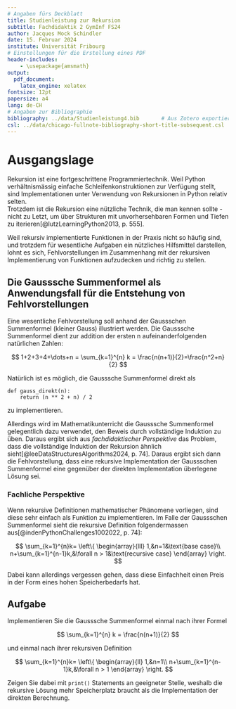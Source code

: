 ```yaml
---
# Angaben fürs Deckblatt
title: Studienleistung zur Rekursion
subtitle: Fachdidaktik 2 GymInf FS24
author: Jacques Mock Schindler
date: 15. Februar 2024
institute: Universität Fribourg
# Einstellungen für die Erstellung eines PDF
header-includes:
    - \usepackage{amsmath}
output:
  pdf_document:
    latex_engine: xelatex
fontsize: 12pt
papersize: a4
lang: de-CH
# Angaben zur Bibliographie
bibliography: ../data/Studienleistung4.bib       # Aus Zotero exportiertes Datenbankfile
csl: ../data/chicago-fullnote-bibliography-short-title-subsequent.csl       # Darstellung der bibliographischen Angaben
---
```


# Ausgangslage

Rekursion ist eine fortgeschrittene Programmiertechnik. Weil Python 
verhältnismässig einfache Schleifenkonstruktionen zur Verfügung stellt,
sind Implementationen unter Verwendung von Rekursionen in
Python relativ selten.  
Trotzdem ist die Rekursion eine nützliche Technik, die man kennen sollte
\- nicht zu Letzt, um über Strukturen mit unvorhersehbaren Formen und
Tiefen zu iterieren[@lutzLearningPython2013, p. 555].

Weil rekursiv implementierte Funktionen in der Praxis nicht so häufig
sind, und trotzdem für wesentliche Aufgaben ein nützliches Hilfsmittel
darstellen, lohnt es sich, Fehlvorstellungen im Zusammenhang
mit der rekursiven Implementierung von Funktionen aufzudecken und
richtig zu stellen.  

## Die Gausssche Summenformel als Anwendungsfall für die Entstehung von Fehlvorstellungen

Eine wesentliche Fehlvorstellung soll anhand der Gaussschen Summenformel
(kleiner Gauss) illustriert werden. Die Gausssche Summenformel dient zur
addition der ersten n aufeinanderfolgenden natürlichen Zahlen:

$$
1+2+3+4+\dots+n = \sum_{k=1}^{n} k = \frac{n(n+1)}{2}=\frac{n^2+n}{2}
$$

Natürlich ist es möglich, die Gausssche Summenformel direkt als

```{Python}
def gauss_direkt(n):
    return (n ** 2 + n) / 2
```

zu implementieren.  

Allerdings wird im Mathematikunterricht die Gausssche Summenformel
gelegentlich dazu verwendet, den Beweis durch vollständige Induktion zu
üben. Daraus ergibt sich aus *fachdidaktischer Perspektive* das Problem,
dass die vollständige Induktion der Rekursion ähnlich 
sieht[@leeDataStructuresAlgorithms2024, p. 74]. Daraus ergibt sich dann
die Fehlvorstellung, dass eine rekursive Implementation der Gaussschen
Summenformel eine gegenüber der direkten Implementation überlegene
Lösung sei.


### Fachliche Perspektive

Wenn rekursive Definitionen mathematischer Phänomene vorliegen, sind
diese sehr einfach als Funktion zu implementieren. Im Falle der
Gaussschen Summenformel sieht die rekursive Definition folgendermassen
aus[@indenPythonChallenges1002022, p. 74]: 

$$
\sum_{k=1}^{n}k=
\left\{
    \begin{array}{lll}
        1,&n=1&\text{base case}\\
        n+\sum_{k=1}^{n-1}k,&\forall n > 1&\text{recursive case}
    \end{array}
\right.
$$

Dabei kann allerdings vergessen gehen, dass diese Einfachheit einen
Preis in der Form eines hohen Speicherbedarfs hat.

## Aufgabe

Implementieren Sie die Gausssche Summenformel einmal nach ihrer Formel

$$
\sum_{k=1}^{n} k = \frac{n(n+1)}{2}
$$

und einmal nach ihrer rekursiven Definition

$$
\sum_{k=1}^{n}k=
\left\{
    \begin{array}{ll}
        1,&n=1\\
        n+\sum_{k=1}^{n-1}k,&\forall n > 1
    \end{array}
\right.
$$

Zeigen Sie dabei mit `print()` Statements an geeigneter Stelle, weshalb
die rekursive Lösung mehr Speicherplatz braucht als die Implementation
der direkten Berechnung.